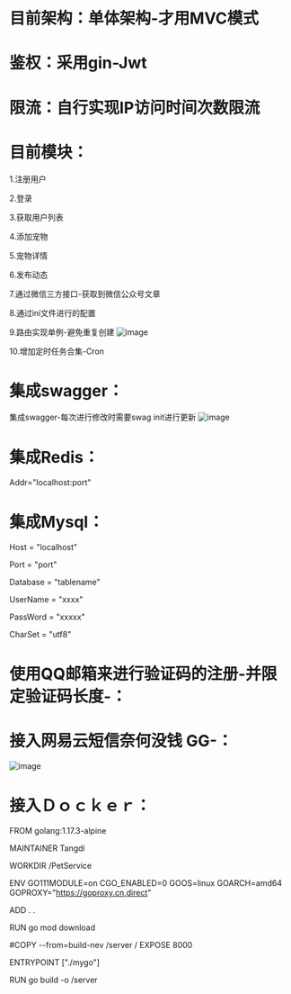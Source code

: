 # 目前架构：单体架构-才用MVC模式

# 鉴权：采用gin-Jwt

# 限流：自行实现IP访问时间次数限流

# 目前模块：
1.注册用户

2.登录

3.获取用户列表

4.添加宠物

5.宠物详情

6.发布动态

7.通过微信三方接口-获取到微信公众号文章

8.通过ini文件进行的配置

9.路由实现单例-避免重复创建
![image](https://user-images.githubusercontent.com/51956983/160052582-93d638cf-bb77-45fa-b049-e37851b66d2e.png)


10.增加定时任务合集-Cron

# 集成swagger：
集成swagger-每次进行修改时需要swag init进行更新
![image](https://user-images.githubusercontent.com/51956983/160049855-ff321e5f-c80f-4b14-b047-f47be770e2c3.png)


# 集成Redis：
Addr="localhost:port"

# 集成Mysql：
Host = "localhost"

Port = "port"

Database = "tablename"

UserName = "xxxx"

PassWord = "xxxxx"

CharSet = "utf8"

# 使用QQ邮箱来进行验证码的注册-并限定验证码长度-：

# 接入网易云短信奈何没钱 GG-：
![image](https://user-images.githubusercontent.com/51956983/160588573-0a0ab132-0e5c-4e99-b155-a3019640aac7.png)

# 接入Ｄｏｃｋｅｒ：
FROM golang:1.17.3-alpine

MAINTAINER Tangdi

WORKDIR /PetService

ENV GO111MODULE=on CGO_ENABLED=0 GOOS=linux GOARCH=amd64 GOPROXY="https://goproxy.cn,direct"

ADD . .


RUN  go mod download

#COPY --from=build-nev /server /
EXPOSE 8000

ENTRYPOINT ["./mygo"]


RUN go build -o /server

